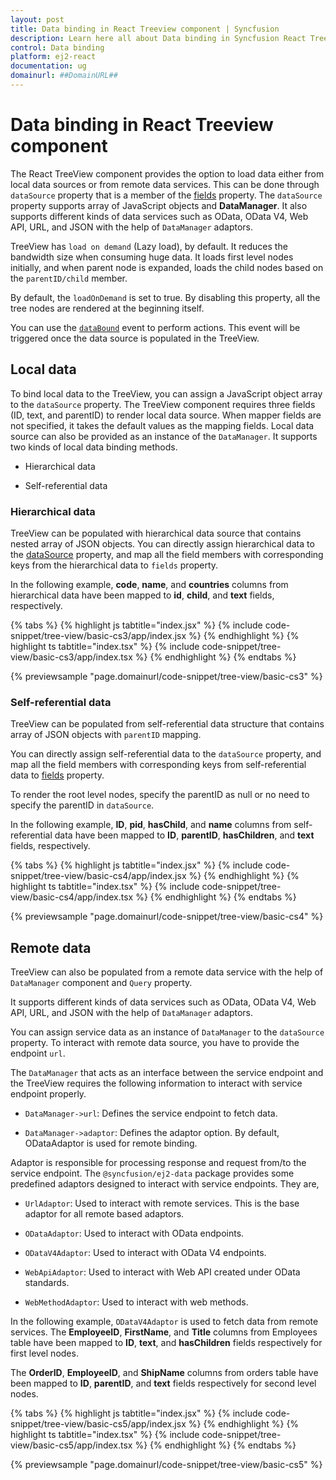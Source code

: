 ```yaml
---
layout: post
title: Data binding in React Treeview component | Syncfusion
description: Learn here all about Data binding in Syncfusion React Treeview component of Syncfusion Essential JS 2 and more.
control: Data binding 
platform: ej2-react
documentation: ug
domainurl: ##DomainURL##
---
```


# Data binding in React Treeview component

The React TreeView component provides the option to load data either from local data sources or from remote data services. This can be done through `dataSource` property that is a member of the [fields](https://ej2.syncfusion.com/react/documentation/api/treeview/#fields) property. The `dataSource` property supports array of JavaScript objects and **DataManager**. It also supports different kinds of data services such as OData, OData V4, Web API, URL, and JSON with the help of `DataManager` adaptors.

TreeView has `load on demand` (Lazy load), by default. It reduces the bandwidth size when consuming huge data. It loads first level nodes initially, and when parent node is expanded,  loads the child nodes based on the `parentID/child` member.

By default, the `loadOnDemand` is set to true. By disabling this property, all the tree nodes are rendered at the beginning itself.

You can use the [`dataBound`](https://ej2.syncfusion.com/react/documentation/api/treeview/#databound) event to perform actions. This event will be triggered once the data source is populated in the TreeView.

## Local data

To bind local data to the TreeView, you can assign a JavaScript object array to the `dataSource` property. The TreeView component requires three  fields (ID, text, and parentID) to render local data source. When mapper fields are not specified, it takes the default values as the mapping fields. Local data source can also be provided as an instance of the `DataManager`.
It supports two kinds of local data binding methods.

* Hierarchical data

* Self-referential data

### Hierarchical data

TreeView can be populated with hierarchical data source that contains nested array of JSON objects. You can directly assign hierarchical data to the [dataSource](https://ej2.syncfusion.com/react/documentation/api/treeview/fieldsSettingsModel/#datasource) property, and map all the field members with corresponding keys from the hierarchical data to `fields` property.

In the following example, **code**, **name**, and **countries** columns from hierarchical data have been mapped to **id**, **child**, and **text** fields, respectively.

{% tabs %}
{% highlight js tabtitle="index.jsx" %}
{% include code-snippet/tree-view/basic-cs3/app/index.jsx %}
{% endhighlight %}
{% highlight ts tabtitle="index.tsx" %}
{% include code-snippet/tree-view/basic-cs3/app/index.tsx %}
{% endhighlight %}
{% endtabs %}

 {% previewsample "page.domainurl/code-snippet/tree-view/basic-cs3" %}

### Self-referential data

TreeView can be populated from self-referential data structure that contains array of JSON objects with `parentID` mapping.

You can directly assign self-referential data to the `dataSource` property, and map all the field members with corresponding keys from self-referential data to [fields](https://ej2.syncfusion.com/react/documentation/api/treeview/#fields) property.

To render the root level nodes, specify the parentID as null or no need to specify the parentID in `dataSource`.

In the following example, **ID**, **pid**, **hasChild**, and **name** columns from self-referential data have been mapped to **ID**, **parentID**, **hasChildren**, and **text** fields, respectively.

{% tabs %}
{% highlight js tabtitle="index.jsx" %}
{% include code-snippet/tree-view/basic-cs4/app/index.jsx %}
{% endhighlight %}
{% highlight ts tabtitle="index.tsx" %}
{% include code-snippet/tree-view/basic-cs4/app/index.tsx %}
{% endhighlight %}
{% endtabs %}

 {% previewsample "page.domainurl/code-snippet/tree-view/basic-cs4" %}

## Remote data

TreeView can also be populated from a remote data service with the help of `DataManager` component and
`Query` property.

It supports different kinds of data services such as OData, OData V4, Web API, URL, and JSON with the help of `DataManager` adaptors.

You can assign service data as an instance of `DataManager` to the `dataSource` property. To interact with remote data source, you have to provide the endpoint `url`.

The `DataManager` that acts as an interface between the service endpoint and the TreeView requires the following information to interact with service endpoint properly.

* `DataManager->url`: Defines the service endpoint to fetch data.

* `DataManager->adaptor`: Defines the adaptor option. By default, ODataAdaptor is used for remote binding.

Adaptor is responsible for processing response and request from/to the service endpoint. The `@syncfusion/ej2-data` package provides some predefined adaptors  designed to interact with service endpoints. They are,

* `UrlAdaptor`: Used to interact with remote services. This is the base adaptor for all remote based adaptors.

* `ODataAdaptor`: Used to interact with OData endpoints.

* `ODataV4Adaptor`: Used to interact with OData V4 endpoints.

* `WebApiAdaptor`: Used to interact with Web API created under OData standards.

* `WebMethodAdaptor`: Used to interact with web methods.

In the following example, `ODataV4Adaptor` is  used to fetch data from remote services. The **EmployeeID**, **FirstName**, and **Title** columns from Employees table have been mapped to **ID**, **text**, and **hasChildren** fields respectively for first level nodes.

The **OrderID**, **EmployeeID**, and **ShipName** columns from orders table have been mapped to **ID**, **parentID**, and **text** fields respectively for second level nodes.

{% tabs %}
{% highlight js tabtitle="index.jsx" %}
{% include code-snippet/tree-view/basic-cs5/app/index.jsx %}
{% endhighlight %}
{% highlight ts tabtitle="index.tsx" %}
{% include code-snippet/tree-view/basic-cs5/app/index.tsx %}
{% endhighlight %}
{% endtabs %}

 {% previewsample "page.domainurl/code-snippet/tree-view/basic-cs5" %}
